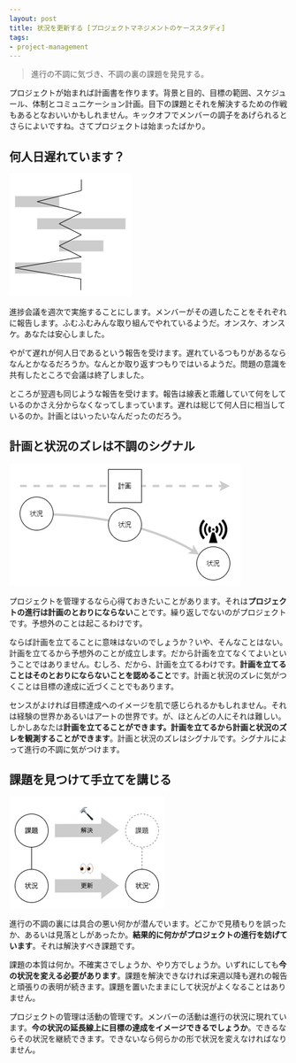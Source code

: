 ```yaml
---
layout: post
title: 状況を更新する [プロジェクトマネジメントのケーススタディ]
tags: 
- project-management
---
```


> 進行の不調に気づき、不調の裏の課題を発見する。

プロジェクトが始まれば計画書を作ります。背景と目的、目標の範囲、スケジュール、体制とコミュニケーション計画。目下の課題とそれを解決するための作戦もあるとなおいいかもしれません。キックオフでメンバーの調子をあげられるとさらによいですね。さてプロジェクトは始まったばかり。

## 何人日遅れています？

![遅れ](../images/update-the-status/figure-1.png)

進捗会議を週次で実施することにします。メンバーがその週したことをそれぞれに報告します。ふむふむみんな取り組んでやれているようだ。オンスケ、オンスケ。あなたは安心しました。

やがて遅れが何人日であるという報告を受けます。遅れているつもりがあるならなんとかなるだろうか。なんとか取り返すつもりではいるようだ。問題の意識を共有したところで会議は終了しました。

ところが翌週も同じような報告を受けます。報告は線表と乖離していて何をしているのかさえ分からなくなってしまっています。遅れは総じて何人日に相当しているのか。計画とはいったいなんだったのだろう。

## 計画と状況のズレは不調のシグナル　

![シグナル](../images/update-the-status/figure-2.png)

プロジェクトを管理するなら心得ておきたいことがあります。それは**プロジェクトの進行は計画のとおりにならない**ことです。繰り返しでないのがプロジェクトです。予想外のことは起こるわけです。

ならば計画を立てることに意味はないのでしょうか？いや、そんなことはない。計画を立てるから予想外のことが成立します。だから計画を立てなくてよいということではありません。むしろ、だから、計画を立てるわけです。**計画を立てることはそのとおりにならないことを認めること**です。計画と状況のズレに気がつくことは目標の達成に近づくことでもあります。

センスがよければ目標達成へのイメージを肌で感じられるかもしれません。それは経験の世界かあるいはアートの世界です。が、ほとんどの人にそれは難しい。しかしあなたは**計画を立てることができます。計画を立てるから計画と状況のズレを観測することができます**。計画と状況のズレはシグナルです。シグナルによって進行の不調に気がつけます。

## 課題を見つけて手立てを講じる

![課題解決](../images/update-the-status/figure-3.png)

進行の不調の裏には具合の悪い何かが潜んでいます。どこかで見積もりを誤ったか、あるいは見落としがあったか。**結果的に何かがプロジェクトの進行を妨げています**。それは解決すべき課題です。

課題の本質は何か。不確実さでしょうか、やり方でしょうか。いずれにしても**今の状況を変える必要があります**。課題を解決できなければ来週以降も遅れの報告と頑張りの表明が続きます。課題を置いたままにして状況がよくなることはありません。

プロジェクトの管理は活動の管理です。メンバーの活動は進行の状況に現れています。**今の状況の延長線上に目標の達成をイメージできるでしょうか**。できるならその状況を継続できます。できないなら何らかの形で状況を変えなければなりません。
